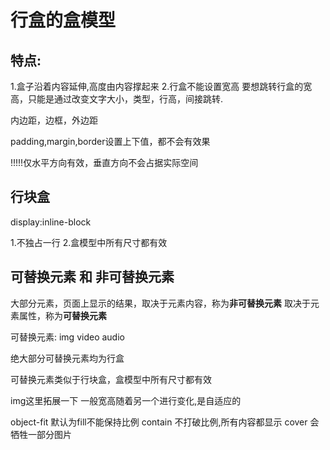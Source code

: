# 行盒的盒模型


## 特点:
    
1.盒子沿着内容延伸,高度由内容撑起来
2.行盒不能设置宽高
  要想跳转行盒的宽高，只能是通过改变文字大小，类型，行高，间接跳转.

内边距，边框，外边距

padding,margin,border设置上下值，都不会有效果

!!!!!仅水平方向有效，垂直方向不会占据实际空间


## 行块盒

display:inline-block

1.不独占一行
2.盒模型中所有尺寸都有效

## 可替换元素 和 非可替换元素

大部分元素，页面上显示的结果，取决于元素内容，称为**非可替换元素**
                        取决于元素属性，称为**可替换元素**

可替换元素: img video audio

绝大部分可替换元素均为行盒

可替换元素类似于行块盒，盒模型中所有尺寸都有效

img这里拓展一下
一般宽高随着另一个进行变化,是自适应的

object-fit 
默认为fill不能保持比例
contain 不打破比例,所有内容都显示
cover  会牺牲一部分图片


